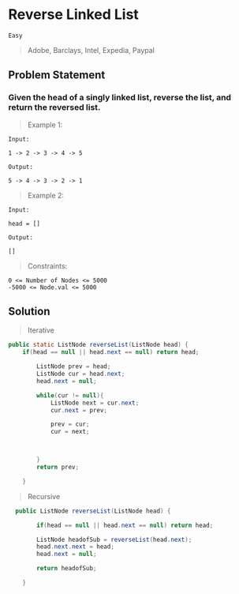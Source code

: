 # Reverse Linked List

`Easy`

> Adobe, Barclays, Intel, Expedia, Paypal

## Problem Statement

### Given the head of a singly linked list, reverse the list, and return the reversed list.

> Example 1:

```
Input:

1 -> 2 -> 3 -> 4 -> 5

Output:

5 -> 4 -> 3 -> 2 -> 1

```

> Example 2:

```
Input:

head = []

Output:

[]

```

> Constraints:

```
0 <= Number of Nodes <= 5000
-5000 <= Node.val <= 5000
```

## Solution

> Iterative

```java
public static ListNode reverseList(ListNode head) {
    if(head == null || head.next == null) return head;

        ListNode prev = head;
        ListNode cur = head.next;
        head.next = null;

        while(cur != null){
            ListNode next = cur.next;
            cur.next = prev;

            prev = cur;
            cur = next;



        }
        return prev;

    }

```

> Recursive

```java
  public ListNode reverseList(ListNode head) {

        if(head == null || head.next == null) return head;

        ListNode headofSub = reverseList(head.next);
        head.next.next = head;
        head.next = null;

        return headofSub;

    }

```
